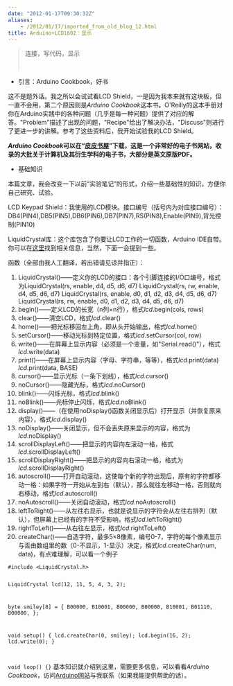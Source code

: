 ```yaml
---
date: "2012-01-17T09:30:32Z"
aliases:
    - /2012/01/17/imported_from_old_blog_12.html
title: Arduino+LCD1602：显示
---
```


<blockquote>连接，写代码，显示

&nbsp;</blockquote>
<ul>
	<li>引言：Arduino Cookbook，好书</li>
</ul>
这不是题外话。我之所以会试试看LCD Shield，一是因为我本来就有这块板，但一直不会用，第二个原因则是<em>Arduino Cookbook</em>这本书。O'Reilly的这本手册对你在Arduino实践中的各种问题（几乎是每一种问题）提供了对应的解答。"Problem"描述了出现的问题，"Recipe"给出了解决办法，"Discuss"则进行了更进一步的讲解。参考了这些资料后，我开始试验我的LCD Shield。

<strong><em>Arduino Cookbook</em>可以在“<a title="皮皮书屋" href="http://www.ppurl.com/" target="_blank">皮皮书屋</a>”下载，这是一个非常好的电子书网站，收录的大批关于计算机及其衍生学科的电子书，大部分是英文原版PDF。</strong>
<ul>
	<li>基础知识</li>
</ul>
本篇文章，我会改变一下以前“实验笔记”的形式，介绍一些基础性的知识，方便你自己研究、试验。

LCD Keypad Shield：我使用的LCD模块。接口编号（括号内为对应接口编号）：DB4(PIN4),DB5(PIN5),DB6(PIN6),DB7(PIN7),RS(PIN8),Enable(PIN9),背光控制(PIN10)

LiquidCrystal库：这个库包含了你要让LCD工作的一切函数，Arduino IDE自带。你可以在<a title="这里" href="http://arduino.cc/en/Reference/LiquidCrystal?from=Tutorial.LCDLibrary" target="_blank">这里</a>找到相关信息，当然，下面一会提到一些。

函数（全部由我人工翻译，若出错请见谅并指正）：
<ol>
	<li>LiquidCrystal()——定义你的LCD的接口：各个引脚连接的I/O口编号，格式为LiquidCrystal(rs, enable, d4, d5, d6, d7)
LiquidCrystal(rs, rw, enable, d4, d5, d6, d7)
LiquidCrystal(rs, enable, d0, d1, d2, d3, d4, d5, d6, d7)
LiquidCrystal(rs, rw, enable, d0, d1, d2, d3, d4, d5, d6, d7)</li>
	<li>begin()——定义LCD的长宽（n列×n行），格式<em>lcd</em>.begin(cols, rows)</li>
	<li>clear()——清空LCD，格式<em>lcd</em>.clear()</li>
	<li>home()——把光标移回左上角，即从头开始输出，格式<em>lcd</em>.home()</li>
	<li>setCursor()——移动光标到特定位置，格式<em>lcd</em>.setCursor(col, row)</li>
	<li>write()——在屏幕上显示内容（必须是一个变量，如"Serial.read()"），格式<em>lcd</em>.write(data)</li>
	<li>print()——在屏幕上显示内容（字母、字符串，等等），格式<em>lcd</em>.print(data)
<em>lcd</em>.print(data, BASE)</li>
	<li>cursor()——显示光标（一条下划线），格式<em>lcd</em>.cursor()</li>
	<li>noCursor()——隐藏光标，格式<em>lcd</em>.noCursor()</li>
	<li>blink()——闪烁光标，格式<em>lcd</em>.blink()</li>
	<li>noBlink()——光标停止闪烁，格式<em>lcd</em>.noBlink()</li>
	<li>display()——（在使用noDisplay()函数关闭显示后）打开显示（并恢复原来内容），格式<em>lcd</em>.display()</li>
	<li>noDisplay()——关闭显示，但不会丢失原来显示的内容，格式为<em>lcd</em>.noDisplay()</li>
	<li>scrollDisplayLeft()——把显示的内容向左滚动一格，格式<em>lcd</em>.scrollDisplayLeft()</li>
	<li>scrollDisplayRight()——把显示的内容向右滚动一格，格式为<em>lcd</em>.scrollDisplayRight()</li>
	<li>autoscroll()——打开自动滚动，这使每个新的字符出现后，原有的字符都移动一格：如果字符一开始从左到右（默认），那么就往左移动一格，否则就向右移动，格式<em>lcd</em>.autoscroll()</li>
	<li>noAutoscroll()——关闭自动滚动，格式<em>lcd</em>.noAutoscroll()</li>
	<li>leftToRight()——从左往右显示，也就是说显示的字符会从左往右排列（默认），但屏幕上已经有的字符不受影响，格式<em>lcd</em>.leftToRight()</li>
	<li>rightToLeft()——从右往左显示，格式<em>lcd</em>.rightToLeft()</li>
	<li>createChar()——自造字符，最多5×8像素，编号0-7，字符的每个像素显示与否由数组里的数（0-不显示，1-显示）决定，格式<em>lcd</em>.createChar(num, data)，有点难理解，可以看一个例子</li>
</ol>
<code>#include &lt;LiquidCrystal.h&gt;

LiquidCrystal lcd(12, 11, 5, 4, 3, 2);

byte smiley[8] = {
  B00000,
  B10001,
  B00000,
  B00000,
  B10001,
  B01110,
  B00000,
};

void setup() {
  lcd.createChar(0, smiley);
  lcd.begin(16, 2);
  lcd.write(0);
}

void loop() {}</code>
基本知识就介绍到这里，需要更多信息，可以看看<em>Arduino Cookbook</em>，访问<a href="http://arduino.cc/en/Reference/LiquidCrystal" target="_blank">Arduino网站</a>与我联系（如果我能提供帮助的话）。